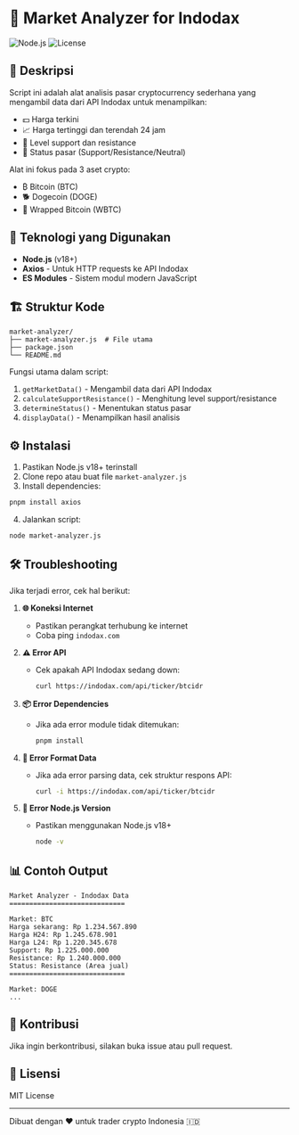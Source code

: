 # 🚀 Market Analyzer for Indodax

![Node.js](https://img.shields.io/badge/Node.js-v18+-green)
![License](https://img.shields.io/badge/License-MIT-blue)

## 📝 Deskripsi

Script ini adalah alat analisis pasar cryptocurrency sederhana yang mengambil data dari API Indodax untuk menampilkan:
- 💵 Harga terkini
- 📈 Harga tertinggi dan terendah 24 jam
- 🎯 Level support dan resistance
- 🚦 Status pasar (Support/Resistance/Neutral)

Alat ini fokus pada 3 aset crypto:
- ₿ Bitcoin (BTC)
- 🐕 Dogecoin (DOGE)
- 🎁 Wrapped Bitcoin (WBTC)

## 🔧 Teknologi yang Digunakan

- **Node.js** (v18+)
- **Axios** - Untuk HTTP requests ke API Indodax
- **ES Modules** - Sistem modul modern JavaScript

## 🏗️ Struktur Kode

```
market-analyzer/
├── market-analyzer.js  # File utama
├── package.json
└── README.md
```

Fungsi utama dalam script:
1. `getMarketData()` - Mengambil data dari API Indodax
2. `calculateSupportResistance()` - Menghitung level support/resistance
3. `determineStatus()` - Menentukan status pasar
4. `displayData()` - Menampilkan hasil analisis

## ⚙️ Instalasi

1. Pastikan Node.js v18+ terinstall
2. Clone repo atau buat file `market-analyzer.js`
3. Install dependencies:

```bash
pnpm install axios
```

4. Jalankan script:

```bash
node market-analyzer.js
```

## 🛠️ Troubleshooting

Jika terjadi error, cek hal berikut:

1. **🌐 Koneksi Internet**
   - Pastikan perangkat terhubung ke internet
   - Coba ping `indodax.com`

2. **⚠️ Error API**
   - Cek apakah API Indodax sedang down:
     ```bash
     curl https://indodax.com/api/ticker/btcidr
     ```

3. **📦 Error Dependencies**
   - Jika ada error module tidak ditemukan:
     ```bash
     pnpm install
     ```

4. **🔢 Error Format Data**
   - Jika ada error parsing data, cek struktur respons API:
     ```bash
     curl -i https://indodax.com/api/ticker/btcidr
     ```

5. **🔄 Error Node.js Version**
   - Pastikan menggunakan Node.js v18+
     ```bash
     node -v
     ```

## 📊 Contoh Output

```
Market Analyzer - Indodax Data
=============================

Market: BTC
Harga sekarang: Rp 1.234.567.890
Harga H24: Rp 1.245.678.901
Harga L24: Rp 1.220.345.678
Support: Rp 1.225.000.000
Resistance: Rp 1.240.000.000
Status: Resistance (Area jual)
=============================

Market: DOGE
...
```

## 🤝 Kontribusi

Jika ingin berkontribusi, silakan buka issue atau pull request.

## 📜 Lisensi

MIT License

---

Dibuat dengan ❤️ untuk trader crypto Indonesia 🇮🇩
